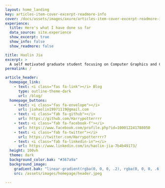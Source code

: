 ```yaml
---
layout: home_landing
key: articles-item-cover-excerpt-readmore-info
cover: /docs/assets/images/axure/articles-item-cover-excerpt-readmore-info.jpg
experience:
  title: Here's what I have done so far
  data_source: site.experience
  show_excerpt: true
  show_info: false
  show_readmore: false

title: Haolin Jia
excerpt: >
  A self motivated graduate student focusing on Computer Graphics and Computer Vision.
permalink: /

article_header:
  homepage_link:
    - text: <i class="fas fa-link"></i> Blog
      type: outline-theme-dark
      url: /blog/
  homepage_buttons:
    - text: <i class="fas fa-envelope"></i>
      url: jiahaolin19971119@gmail.com
    - text: <i class="fab fa-github"></i>
      url: https://github.com/Harrypotterrrr
    - text: <i class="fab fa-facebook-f"></i>
      url: https://www.facebook.com/profile.php?id=100012241788050
    - text: <i class="fab fa-twitter"></i>
      url: https://twitter.com/Harrypotterrrr7
    - text: <i class="fab fa-linkedin-in"></i>
      url: https://www.linkedin.com/in/haolin-jia-7b4b49173/
  height: 100vh
  theme: dark
  background_color.bak: "#367a9a"
  background_image:
    gradient.bak: "linear-gradient(rgba(0, 0, 0, .2), rgba(0, 0, 0, .6))"
    src: /assets/images/homepage/header.jpeg

---
```


<div class="article__content" markdown="1">

</div>
